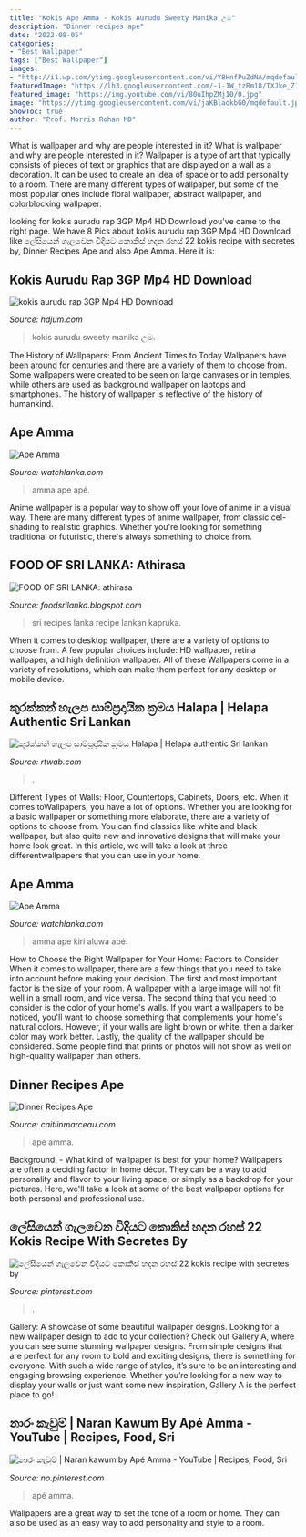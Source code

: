 ```yaml
---
title: "Kokis Ape Amma - Kokis Aurudu Sweety Manika උම"
description: "Dinner recipes ape"
date: "2022-08-05"
categories:
- "Best Wallpaper"
tags: ["Best Wallpaper"]
images:
- "http://i1.wp.com/ytimg.googleusercontent.com/vi/Y8HnfPuZdNA/mqdefault.jpg"
featuredImage: "https://lh3.googleusercontent.com/-1-1W_tzRm18/TXJke_Z1pXI/AAAAAAAAAXQ/8wu0_BFnoY8/s1600/athirasa_text.gif"
featured_image: "https://img.youtube.com/vi/80uIhpZMj10/0.jpg"
image: "https://ytimg.googleusercontent.com/vi/jaKBlaokbG0/mqdefault.jpg"
ShowToc: true
author: "Prof. Morris Rohan MD"
---
```



What is wallpaper and why are people interested in it?
What is wallpaper and why are people interested in it?
Wallpaper is a type of art that typically consists of pieces of text or graphics that are displayed on a wall as a decoration. It can be used to create an idea of space or to add personality to a room. There are many different types of wallpaper, but some of the most popular ones include floral wallpaper, abstract wallpaper, and colorblocking wallpaper.

	

		
looking for kokis aurudu rap 3GP Mp4 HD Download you've came to the right page. We have 8 Pics about kokis aurudu rap 3GP Mp4 HD Download like ලේසියෙන් ගැලවෙන විදියට කොකිස් හදන රහස් 22 kokis recipe with secretes by, Dinner Recipes Ape and also Ape Amma. Here it is:
		
    
## Kokis Aurudu Rap 3GP Mp4 HD Download

<img loading=lazy src="http://i1.wp.com/ytimg.googleusercontent.com/vi/Y8HnfPuZdNA/mqdefault.jpg" onerror="this.onerror=null;this.src='https://tse1.mm.bing.net/th?id=OIP.D2_3-5zPBLcFsjoRI4XYBAAAAA&amp;pid=15.1';" alt="kokis aurudu rap 3GP Mp4 HD Download">

_Source: hdjum.com_

>kokis aurudu sweety manika උම. 

	

The History of Wallpapers: From Ancient Times to Today
Wallpapers have been around for centuries and there are a variety of them to choose from. Some wallpapers were created to be seen on large canvases or in temples, while others are used as background wallpaper on laptops and smartphones. The history of wallpaper is reflective of the history of humankind.

    
## Ape Amma

<img loading=lazy src="https://img.youtube.com/vi/80uIhpZMj10/0.jpg" onerror="this.onerror=null;this.src='https://tse3.mm.bing.net/th?id=OIP.HyPhjFkZw48sKT-IbrWcmgHaFj&amp;pid=15.1';" alt="Ape Amma">

_Source: watchlanka.com_

>amma ape apé. 

	

Anime wallpaper is a popular way to show off your love of anime in a visual way. There are many different types of anime wallpaper, from classic cel-shading to realistic graphics. Whether you're looking for something traditional or futuristic, there's always something to choice from.

    
## FOOD OF SRI LANKA: Athirasa

<img loading=lazy src="https://lh3.googleusercontent.com/-1-1W_tzRm18/TXJke_Z1pXI/AAAAAAAAAXQ/8wu0_BFnoY8/s1600/athirasa_text.gif" onerror="this.onerror=null;this.src='https://tse3.mm.bing.net/th?id=OIP.H8HK5l6kp2HgJFfJsUlBegHaHL&amp;pid=15.1';" alt="FOOD OF SRI LANKA: athirasa">

_Source: foodsrilanka.blogspot.com_

>sri recipes lanka recipe lankan kapruka. 

	

When it comes to desktop wallpaper, there are a variety of options to choose from. A few popular choices include: HD wallpaper, retina wallpaper, and high definition wallpaper. All of these Wallpapers come in a variety of resolutions, which can make them perfect for any desktop or mobile device. 

    
## කුරක්කන් හැලප සාම්ප්‍රදායික ක්‍රමය Halapa | Helapa Authentic Sri Lankan

<img loading=lazy src="https://ytimg.googleusercontent.com/vi/jaKBlaokbG0/mqdefault.jpg" onerror="this.onerror=null;this.src='https://tse1.mm.bing.net/th?id=OIP.T6zdw8eTD3G2M5Co04Ew_AAAAA&amp;pid=15.1';" alt="කුරක්කන් හැලප සාම්ප්‍රදායික ක්‍රමය Halapa | Helapa authentic Sri lankan">

_Source: rtwab.com_

>. 

	

Different Types of Walls: Floor, Countertops, Cabinets, Doors, etc.
When it comes toWallpapers, you have a lot of options. Whether you are looking for a basic wallpaper or something more elaborate, there are a variety of options to choose from. You can find classics like white and black wallpaper, but also quite new and innovative designs that will make your home look great. In this article, we will take a look at three differentwallpapers that you can use in your home.

    
## Ape Amma

<img loading=lazy src="https://img.youtube.com/vi/aBPVI_8RmYs/0.jpg" onerror="this.onerror=null;this.src='https://tse2.mm.bing.net/th?id=OIP.xAmXLvDns9VbEdhbhNGaYwHaFj&amp;pid=15.1';" alt="Ape Amma">

_Source: watchlanka.com_

>amma ape kiri aluwa apé. 

	

How to Choose the Right Wallpaper for Your Home: Factors to Consider
When it comes to wallpaper, there are a few things that you need to take into account before making your decision. The first and most important factor is the size of your room. A wallpaper with a large image will not fit well in a small room, and vice versa. 
The second thing that you need to consider is the color of your home's walls. If you want a wallpapers to be noticed, you'll want to choose something that complements your home's natural colors. However, if your walls are light brown or white, then a darker color may work better. 
Lastly, the quality of the wallpaper should be considered. Some people find that prints or photos will not show as well on high-quality wallpaper than others.

    
## Dinner Recipes Ape

<img loading=lazy src="https://caitlinmarceau.com/wp-content/uploads/2019/11/ape-amma-cooking-recipes-from-pins.jpg" onerror="this.onerror=null;this.src='https://tse1.mm.bing.net/th?id=OIP.EZSM6fsspjg9h7tH_Z7I2gHaEK&amp;pid=15.1';" alt="Dinner Recipes Ape">

_Source: caitlinmarceau.com_

>ape amma. 

	

Background: - What kind of wallpaper is best for your home?
Wallpapers are often a deciding factor in home décor. They can be a way to add personality and flavor to your living space, or simply as a backdrop for your pictures. Here, we'll take a look at some of the best wallpaper options for both personal and professional use.

    
## ලේසියෙන් ගැලවෙන විදියට කොකිස් හදන රහස් 22 Kokis Recipe With Secretes By

<img loading=lazy src="https://i.pinimg.com/originals/ff/21/39/ff213909a0cfff927ed7c9d1d89526e8.jpg" onerror="this.onerror=null;this.src='https://tse2.mm.bing.net/th?id=OIP.uegmpnv26GfTCSIgZuRl3AHaFj&amp;pid=15.1';" alt="ලේසියෙන් ගැලවෙන විදියට කොකිස් හදන රහස් 22 kokis recipe with secretes by">

_Source: pinterest.com_

>. 

	

Gallery: A showcase of some beautiful wallpaper designs.
Looking for a new wallpaper design to add to your collection? Check out Gallery A, where you can see some stunning wallpaper designs. From simple designs that are perfect for any room to bold and exciting designs, there is something for everyone. With such a wide range of styles, it’s sure to be an interesting and engaging browsing experience. Whether you’re looking for a new way to display your walls or just want some new inspiration, Gallery A is the perfect place to go!





	
	
    
## නාරං කැවුම් | Naran Kawum By Apé Amma - YouTube | Recipes, Food, Sri

<img loading=lazy src="https://i.pinimg.com/736x/ee/d1/77/eed177f3b7fd49586cedb4e148aff613.jpg" onerror="this.onerror=null;this.src='https://tse4.mm.bing.net/th?id=OIP.c3n2FC9ZtDO2HMhCPU0K0wHaFj&amp;pid=15.1';" alt="නාරං කැවුම් | Naran kawum by Apé Amma - YouTube | Recipes, Food, Sri">

_Source: no.pinterest.com_

>apé amma. 

	

Wallpapers are a great way to set the tone of a room or home. They can also be used as an easy way to add personality and style to a room.

